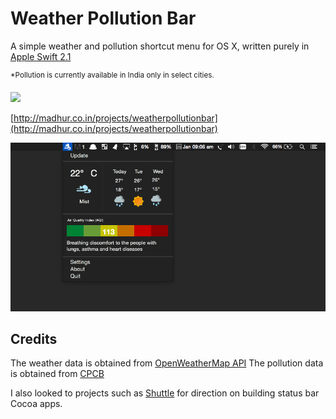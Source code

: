 # Weather Pollution Bar

A simple weather and pollution shortcut menu for OS X, written purely in [Apple Swift 2.1](https://developer.apple.com/swift/)

<sup>*Pollution is currently available in India only in select cities.</sup>

[![](http://www.madhur.co.in/images/appstorebadge.svg)](https://itunes.apple.com/us/app/weather-pollution-bar/id1077958272?ls=1&mt=12)

[http://madhur.co.in/projects/weatherpollutionbar](http://madhur.co.in/projects/weatherpollutionbar)


![](https://raw.githubusercontent.com/madhur/weather-pollution-bar/master/screenshot.png?token=AAfF92ea4Kk0uXupybHN8iyGpdFjHU72ks5WrtMZwA%3D%3D)

## Credits
The weather data is obtained from [OpenWeatherMap API](http://openweathermap.org/api)
The pollution data is obtained from [CPCB](http://cpcb.nic.in/)

I also looked to projects such as [Shuttle](https://github.com/fitztrev/shuttle) for direction on building status bar Cocoa apps.


